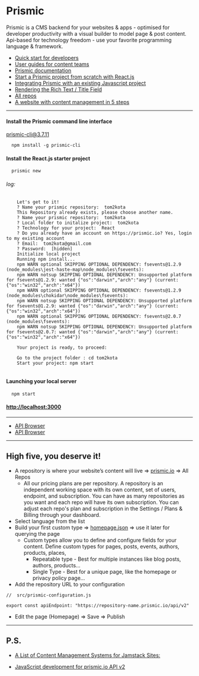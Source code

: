 # Prismic

Prismic is a CMS backend for your websites & apps - optimised for developer productivity with a visual builder to model page & post content. Api-based for technology freedom - use your favorite programming language & framework.

- [Quick start for developers](https://prismic.io/quickstart)
- [User guides for content teams](https://user-guides.prismic.io/)
- [Prismic documentation](https://prismic.io/docs)
- [Start a Prismic project from scratch with React.js](https://prismic.io/docs/reactjs/getting-started/getting-started-from-scratch)
- [Integrating Prismic with an existing Javascript project](https://prismic.io/docs/javascript/getting-started/integrating-with-an-existing-javascript-project)
- [Rendering the Rich Text / Title Field](https://prismic.io/docs/reactjs/rendering/rich-text)
- [All repos](https://prismic.io/dashboard/)
- [A website with content management in 5 steps](https://prismic.io/quickstart)

-----------------

#### Install the Prismic command line interface
prismic-cli@3.7.11

```
  npm install -g prismic-cli
```

#### Install the React.js starter project

```
  prismic new
```

###### log:

```
    Let's get to it!
    ? Name your prismic repository:  tom2kota
    This Repository already exists, please choose another name.
    ? Name your prismic repository:  tom2kota
    ? Local folder to initalize project:  tom2kota
    ? Technology for your project:  React
    ? Do you already have an account on https://prismic.io? Yes, login to my existing account
    ? Email:  tom2kota@gmail.com
    ? Password:  [hidden]
    Initialize local project
    Running npm install...
    npm WARN optional SKIPPING OPTIONAL DEPENDENCY: fsevents@1.2.9 (node_modules\jest-haste-map\node_modules\fsevents):
    npm WARN notsup SKIPPING OPTIONAL DEPENDENCY: Unsupported platform for fsevents@1.2.9: wanted {"os":"darwin","arch":"any"} (current: {"os":"win32","arch":"x64"})
    npm WARN optional SKIPPING OPTIONAL DEPENDENCY: fsevents@1.2.9 (node_modules\chokidar\node_modules\fsevents):
    npm WARN notsup SKIPPING OPTIONAL DEPENDENCY: Unsupported platform for fsevents@1.2.9: wanted {"os":"darwin","arch":"any"} (current: {"os":"win32","arch":"x64"})
    npm WARN optional SKIPPING OPTIONAL DEPENDENCY: fsevents@2.0.7 (node_modules\fsevents):
    npm WARN notsup SKIPPING OPTIONAL DEPENDENCY: Unsupported platform for fsevents@2.0.7: wanted {"os":"darwin","arch":"any"} (current: {"os":"win32","arch":"x64"})
    
    Your project is ready, to proceed:
    
    Go to the project folder : cd tom2kota
    Start your project: npm start
    
```

#### Launching your local server

```
  npm start
```

#### [http://localhost:3000](http://localhost:3000/)

-----------------

- [API Browser](https://tom2kota.prismic.io/api)
- [API Browser](https://tom2kota.cdn.prismic.io/api/v2)

-----------------

## High five, you deserve it!

- A repository is where your website’s content will live => [prismic.io](https://prismic.io/dashboard) => All Repos
    * All our pricing plans are per repository. 
      A repository is an independent working space with its own content, 
      set of users, endpoint, and subscription. You can have as many repositories 
      as you want and each repo will have its own subscription. 
      You can adjust each repo's plan and subscription 
      in the Settings / Plans & Billing through your dashboard.
- Select language from the list
- Build your first custom type => [homepage.json](https://repository-name.prismic.io/masks/homepage.json/) => use it later for querying the page
    * Custom types allow you to define and configure fields for your content. 
      Define custom types for pages, posts, events, authors, products, places,
      - Repeatable type - Best for multiple instances like blog posts, authors, products... 
      - Single Type - Best for a unique page, like the homepage or privacy policy page...
- Add the repository URL to your configuration
``` 
//  src/prismic-configuration.js

export const apiEndpoint: "https://repository-name.prismic.io/api/v2"
```
- Edit the page (Homepage) => Save => Publish

-----------------

## P.S.

- [A List of Content Management Systems for Jamstack Sites:](https://jamstack.org/headless-cms/)

- [JavaScript development for prismic.io API v2](https://www.npmjs.com/package/prismic-javascript)
